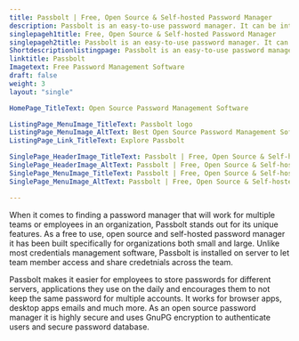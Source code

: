 ```yaml
---
title: Passbolt | Free, Open Source & Self-hosted Password Manager
description: Passbolt is an easy-to-use password manager. It can be integrated into servers so that teams across the company level can easily store and access passwords.
singlepageh1title: Free, Open Source & Self-hosted Password Manager
singlepageh2title: Passbolt is an easy-to-use password manager. It can be integrated into servers so that teams across the company level can easily store and access passwords.
Shortdescriptionlistingpage: Passbolt is an easy-to-use password manager. It can be integrated into servers so that teams across the company level can easily store and access passwords.
linktitle: Passbolt
Imagetext: Free Password Management Software
draft: false
weight: 3
layout: "single"

HomePage_TitleText: Open Source Password Management Software

ListingPage_MenuImage_TitleText: Passbolt logo
ListingPage_MenuImage_AltText: Best Open Source Password Management Software
ListingPage_Link_TitleText: Explore Passbolt

SinglePage_HeaderImage_TitleText: Passbolt | Free, Open Source & Self-hosted Password Manager
SinglePage_HeaderImage_AltText: Passbolt | Free, Open Source & Self-hosted Password Manager
SinglePage_MenuImage_TitleText: Passbolt | Free, Open Source & Self-hosted Password Manager
SinglePage_MenuImage_AltText: Passbolt | Free, Open Source & Self-hosted Password Manager

---
```


When it comes to finding a password manager that will work for multiple teams or employees in an organization, Passbolt stands out for its unique features. As a free to use, open source and self-hosted password manager it has been built specifically for organizations both small and large. Unlike most credentials management software, Passbolt is installed on server to let team member access and share credetnials across the team.

Passbolt makes it easier for employees to store passwords for different servers, applications they use on the daily and encourages them to not keep the same password for multiple accounts. It works for browser apps, desktop apps emails and much more. As an open source password manager it is highly secure and uses GnuPG encryption to authenticate users and secure password database.